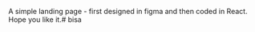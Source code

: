 A simple landing page - first designed in figma and then coded in React. Hope you like it.#   b i s a  
 